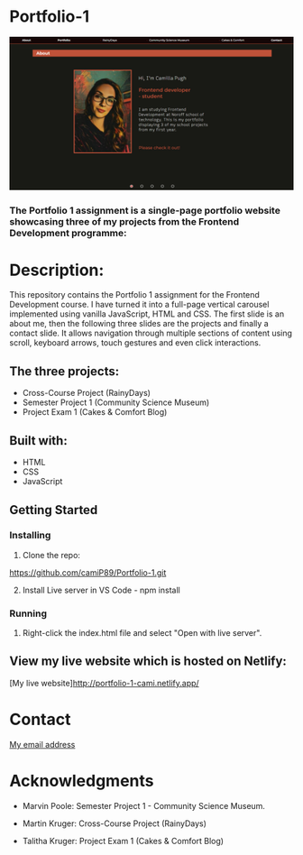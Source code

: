 # Portfolio-1

![A screenshot of the homepage of my portfolio-1 project](assets/Screenshot2025-06-07122309about.jpg)


### The Portfolio 1 assignment is a single-page portfolio website showcasing three of my projects from the Frontend Development programme:

# Description:

 This repository contains the Portfolio 1 assignment for the Frontend Development course. I have turned it into a full-page vertical carousel implemented using vanilla JavaScript, HTML and CSS. The first slide is an about me, then the following three slides are the projects and finally a contact slide. It allows navigation through multiple sections of content using scroll, keyboard arrows, touch gestures and even click interactions. 

## The three projects:

- Cross-Course Project (RainyDays)
- Semester Project 1 (Community Science Museum)
- Project Exam 1 (Cakes & Comfort Blog)

## Built with:

- HTML 
- CSS
- JavaScript 

## Getting Started 

### Installing

1. Clone the repo: 

https://github.com/camiP89/Portfolio-1.git

2. Install Live server in VS Code - npm install

### Running

1. Right-click the index.html file and select "Open with live server".

## View my live website which is hosted on Netlify: 

[My live website]http://portfolio-1-cami.netlify.app/

# Contact

[My email address](campug04041@stud.noroff.no)

# Acknowledgments 

- Marvin Poole: Semester Project 1 - Community Science Museum. 

- Martin Kruger: Cross-Course Project (RainyDays)

- Talitha Kruger: Project Exam 1 (Cakes & Comfort Blog)




